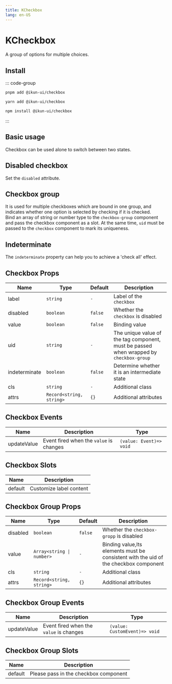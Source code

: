 ```yaml
---
title: KCheckbox
lang: en-US
---
```


# KCheckbox

A group of options for multiple choices.

## Install

::: code-group

```bash [pnpm]
pnpm add @ikun-ui/checkbox
```

```bash [yarn]
yarn add @ikun-ui/checkbox
```

```bash [npm]
npm install @ikun-ui/checkbox
```

:::

## Basic usage

Checkbox can be used alone to switch between two states.

<demo src="../../../../example/checkbox/basic.svelte" github="Checkbox"></demo>

## Disabled checkbox

Set the `disabled` attribute.

<demo src="../../../../example/checkbox/disabled.svelte" github="Checkbox"></demo>

## Checkbox group

It is used for multiple checkboxes which are bound in one group, and indicates whether one option is selected by checking if it is checked.  
Bind an array of string or number type to the `checkbox-group` component and pass the checkbox component as a slot.
At the same time, `uid` must be passed to the `checkbox` component to mark its uniqueness.

<demo src="../../../../example/checkbox/group.svelte" github="CheckboxGroup"></demo>

## Indeterminate

The `indeterminate` property can help you to achieve a 'check all' effect.

<demo src="../../../../example/checkbox/indeterminate.svelte" github="CheckboxGroup"></demo>

## Checkbox Props

| Name          | Type                     | Default | Description                                                                            |
| ------------- | ------------------------ | ------- | -------------------------------------------------------------------------------------- |
| label         | `string`                 | `-`     | Label of the `checkbox`                                                                |
| disabled      | `boolean`                | `false` | Whether the `checkbox` is disabled                                                     |
| value         | `boolean`                | `false` | Binding value                                                                          |
| uid           | `string`                 | `-`     | The unique value of the tag component, must be passed when wrapped by `checkbox-group` |
| indeterminate | `boolean`                | `false` | Determine whether it is an intermediate state                                          |
| cls           | `string`                 | `-`     | Additional class                                                                       |
| attrs         | `Record<string, string>` | `{}`    | Additional attributes                                                                  |

## Checkbox Events

| Name        | Description                             | Type                    |
| ----------- | --------------------------------------- | ----------------------- |
| updateValue | Event fired when the `value` is changes | `(value: Event)=> void` |

## Checkbox Slots

| Name    | Description             |
| ------- | ----------------------- |
| default | Customize label content |

## Checkbox Group Props

| Name     | Type                      | Default | Description                                                                          |
| -------- | ------------------------- | ------- | ------------------------------------------------------------------------------------ |
| disabled | `boolean`                 | `false` | Whether the `checkbox-gropp` is disabled                                             |
| value    | `Array<string \| number>` | `-`     | Binding value,Its elements must be consistent with the uid of the checkbox component |
| cls      | `string`                  | `-`     | Additional class                                                                     |
| attrs    | `Record<string, string>`  | `{}`    | Additional attributes                                                                |

## Checkbox Group Events

| Name        | Description                             | Type                          |
| ----------- | --------------------------------------- | ----------------------------- |
| updateValue | Event fired when the `value` is changes | `(value: CustomEvent)=> void` |

## Checkbox Group Slots

| Name    | Description                           |
| ------- | ------------------------------------- |
| default | Please pass in the checkbox component |
